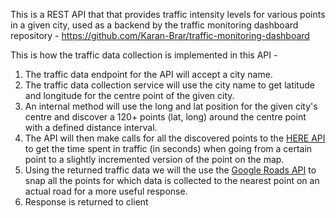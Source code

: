 This is a REST API that that provides traffic intensity levels for various points in a given city, used as a backend by the traffic monitoring dashboard repository - https://github.com/Karan-Brar/traffic-monitoring-dashboard

This is how the traffic data collection is implemented in this API -

1. The traffic data endpoint for the API will accept a city name.
2. The traffic data collection service will use the city name to get latitude and longitude for the centre point of the given city.
3. An internal method will use the long and lat position for the given city's centre and discover a 120+ points (lat, long) around the centre point with a defined distance interval.
4. The API will then make calls for all the discovered points to the [HERE API](https://www.here.com/developer) to get the time spent in traffic (in seconds) when going from a certain point to a slightly incremented version of the point on the map.
5. Using the returned traffic data we will the use the [Google Roads API](https://developers.google.com/maps/documentation/roads/overview) to snap all the points for which data is collected to the nearest point on an actual road for a more useful response.
6. Response is returned to client
